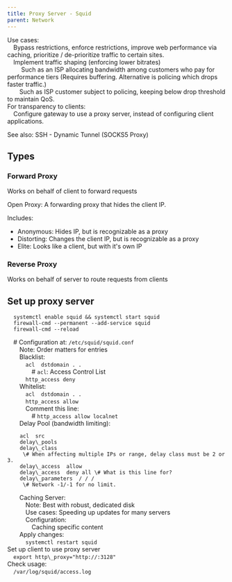 ```yaml
---
title: Proxy Server - Squid
parent: Network
---
```


Use cases:  
  Bypass restrictions, enforce restrictions, improve web performance via caching, prioritize / de-prioritize traffic to certain sites.  
  Implement traffic shaping \(enforcing lower bitrates\)  
    Such as an ISP allocating bandwidth among customers who pay for performance tiers \(Requires buffering. Alternative is policing which drops faster traffic.\)  
   Such as ISP customer subject to policing, keeping below drop threshold to maintain QoS.  
 For transparency to clients:  
  Configure gateway to use a proxy server, instead of configuring client applications.

See also: SSH - Dynamic Tunnel \(SOCKS5 Proxy\)

## Types

### Forward Proxy

Works on behalf of client to forward requests

Open Proxy: A forwarding proxy that hides the client IP.

Includes:

* Anonymous: Hides IP, but is recognizable as a proxy
* Distorting: Changes the client IP, but is recognizable as a proxy
* Elite: Looks like a client, but with it's own IP

### Reverse Proxy

Works on behalf of server to route requests from clients

## Set up proxy server
```
  systemctl enable squid && systemctl start squid  
  firewall-cmd --permanent --add-service squid  
  firewall-cmd --reload  
```
  \# Configuration at: `/etc/squid/squid.conf`  
   Note: Order matters for entries  
   Blacklist:  
    `acl  dstdomain . .`  
     \# `acl`: Access Control List  
    `http_access deny`   
   Whitelist:  
    `acl  dstdomain . .`  
    `http_access allow`   
    Comment this line:  
     \# `http_access allow localnet`  
   Delay Pool \(bandwidth limiting\):  
```
    acl  src   
    delay\_pools   
    delay\_class    
     \# When affecting multiple IPs or range, delay class must be 2 or 3.  
    delay\_access  allow   
    delay\_access  deny all \# What is this line for?  
    delay\_parameters  / / /  
     \# Network -1/-1 for no limit.  
```
   Caching Server:  
    Note: Best with robust, dedicated disk  
    Use cases: Speeding up updates for many servers  
    Configuration:  
     Caching specific content  
   Apply changes:  
    `systemctl restart squid`  
 Set up client to use proxy server  
  `export http\_proxy="http://:3128"`  
 Check usage:  
  `/var/log/squid/access.log`  
